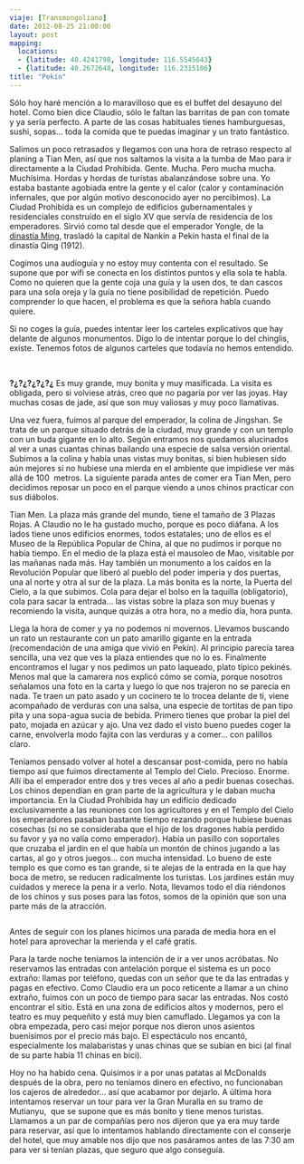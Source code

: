 ```yaml
---
viaje: [Transmongoliano]
date: 2012-08-25 21:00:00
layout: post
mapping:
  locations:
  - {latitude: 40.4241798, longitude: 116.5545643}
  - {latitude: 40.2672648, longitude: 116.2315106}
title: "Pekín"
---
```

Sólo hoy haré mención a lo maravilloso que es el buffet del desayuno del hotel. Como bien dice Claudio, sólo le faltan las barritas de pan con tomate y ya sería perfecto. A parte de las cosas habituales tienes hamburguesas, sushi, sopas... toda la comida que te puedas imaginar y un trato fantástico.

Salimos un poco retrasados y llegamos con una hora de retraso respecto al planing a Tian Men, así que nos saltamos la visita a la tumba de Mao para ir directamente a la Ciudad Prohibida. Gente. Mucha. Pero mucha mucha. Muchísima. Hordas y hordas de turistas abalanzándose sobre una. Yo estaba bastante agobiada entre la gente y el calor (calor y contaminación infernales, que por algún motivo desconocido ayer no percibimos). La Ciudad Prohibida es un complejo de edificios gubernamentales y residenciales construído en el siglo XV que servía de residencia de los emperadores. Sirvió como tal desde que el emperador Yongle, de la <a title="Lista de emperadores chinos" href="https://es.wikipedia.org/wiki/Anexo:Emperadores_de_China">dinastía Ming</a>, trasladó la capital de Nankín a Pekín hasta el final de la dinastía Qing (1912).

Cogimos una audioguía y no estoy muy contenta con el resultado. Se supone que por wifi se conecta en los distintos puntos y ella sola te habla. Como no quieren que la gente coja una guía y la usen dos, te dan cascos para una sola oreja y la guía no tiene posibilidad de repetición. Puedo comprender lo que hacen, el problema es que la señora habla cuando quiere.

Si no coges la guía, puedes intentar leer los carteles explicativos que hay delante de algunos monumentos. Digo lo de intentar porque lo del chinglis, existe. Tenemos fotos de algunos carteles que todavía no hemos entendido.

<img src="https://lh3.ggpht.com/T7NDXDBl7LWxLw0K1rOE1uNaQ17nWonZGApfcLsL6uhc1wpjB_3ZlBB83CBgMBPQZCJqUx9AYvmBaSKixQfLng" alt="" data-key="7040211">

<img src="https://lh3.ggpht.com/wPFisYsjAT00FiYvv4Pz7KsZ_X9Rm3WHpgiCWKaIwuoMbHYIkqsJq2qb6bXlfOwF37mRjBPc9VnvDoTcNe_ntg" alt="" data-key="6070069">

<img src="https://lh5.ggpht.com/arGbwSaICCFBE_9V27b7Fw-qAO-UaeucGxwjNwRgRDKwij6XEj0gxMlko6lQjdciOkp2OQLuEAdo6GiEoA" alt="" data-key="7040219">

<strong>?¿?¿?¿?¿?¿</strong> Es muy grande, muy bonita y muy masificada. La visita es obligada, pero si volviese atrás, creo que no pagaría por ver las joyas. Hay muchas cosas de jade, así que son muy valiosas y muy poco llamativas.

Una vez fuera, fuimos al parque del emperador, la colina de Jingshan. Se trata de un parque situado detrás de la ciudad, muy grande y con un templo con un buda gigante en lo alto. Según entramos nos quedamos alucinados al ver a unas cuantas chinas bailando una especie de salsa versión oriental. Subimos a la colina y había unas vistas muy bonitas, si bien hubiesen sido aún mejores si no hubiese una mierda en el ambiente que impidiese ver más allá de 100  metros. La siguiente parada antes de comer era Tian Men, pero decidimos reposar un poco en el parque viendo a unos chinos practicar con sus diábolos.

Tian Men. La plaza más grande del mundo, tiene el tamaño de 3 Plazas Rojas. A Claudio no le ha gustado mucho, porque es poco diáfana. A los lados tiene unos edificios enormes, todos estatales; uno de ellos es el Museo de la República Popular de China, al que no pudimos ir porque no había tiempo. En el medio de la plaza está el mausoleo de Mao, visitable por las mañanas nada más. Hay también un monumento a los caídos en la Revolución Popular que liberó al pueblo del poder imperia y dos puertas, una al norte y otra al sur de la plaza. La más bonita es la norte, la Puerta del Cielo, a la que subimos. Cola para dejar el bolso en la taquilla (obligatorio), cola para sacar la entrada... las vistas sobre la plaza son muy buenas y recomiendo la visita, aunque quizás a otra hora, no a medio día, hora punta.

Llega la hora de comer y ya no podemos ni movernos. Llevamos buscando un rato un restaurante con un pato amarillo gigante en la entrada (recomendación de una amiga que vivió en Pekín). Al principio parecía tarea sencilla, una vez que ves la plaza entiendes que no lo es. Finalmente encontramos el lugar y nos pedimos un pato laqueado, plato típico pekinés. Menos mal que la camarera nos explicó cómo se comía, porque nosotros señalamos una foto en la carta y luego lo que nos trajeron no se parecía en nada. Te traen un pato asado y un cocinero te lo trocea delante de ti, viene acompañado de verduras con una salsa, una especie de tortitas de pan tipo pita y una sopa-agua sucia de bebida. Primero tienes que probar la piel del pato, mojada en azúcar y ajo. Una vez dado el visto bueno puedes coger la carne, envolverla modo fajita con las verduras y a comer... con palillos claro.

Teníamos pensado volver al hotel a descansar post-comida, pero no había tiempo así que fuimos directamente al Templo del Cielo. Precioso. Enorme. Allí iba el emperador entre dos y tres veces al año a pedir buenas cosechas. Los chinos dependían en gran parte de la agricultura y le daban mucha importancia. En la Ciudad Prohibida hay un edificio dedicado exclusivamente a las reuniones con los agricultores y en el Templo del Cielo los emperadores pasaban bastante tiempo rezando porque hubiese buenas cosechas (si no se consideraba que el hijo de los dragones había perdido su favor y ya no valía como emperador). Había un pasillo con soportales que cruzaba el jardín en el que había un montón de chinos jugando a las cartas, al go y otros juegos... con mucha intensidad. Lo bueno de este templo es que como es tan grande, si te alejas de la entrada en la que hay boca de metro, se reducen radicalmente los turistas. Los jardines están muy cuidados y merece la pena ir a verlo. Nota, llevamos todo el día riéndonos de los chinos y sus poses para las fotos, somos de la opinión que son una parte más de la atracción.

<img src="https://lh3.ggpht.com/YRL0-uh0gUdOdpQ0QoJznDxsp71eGPRkWaZSSO7dJccWQu_dFz7GqA8l_WN2jOc4u8rq-4l2wGAmCXrg664l" alt="" data-key="2180218">

Antes de seguir con los planes hicimos una parada de media hora en el hotel para aprovechar la merienda y el café gratis.

Para la tarde noche teníamos la intención de ir a ver unos acróbatas. No reservamos las entradas con antelación porque el sistema es un poco extraño: llamas por teléfono, quedas con un señor que te da las entradas y pagas en efectivo. Como Claudio era un poco reticente a llamar a un chino extraño, fuimos con un poco de tiempo para sacar las entradas. Nos costó encontrar el sitio. Está en una zona de edificios altos y modernos, pero el teatro es muy pequeñito y está muy bien camuflado. Llegamos ya con la obra empezada, pero casi mejor porque nos dieron unos asientos buenísimos por el precio más bajo. El espectáculo nos encantó, especialmente los malabaristas y unas chinas que se subían en bici (al final de su parte había 11 chinas en bici).

Hoy no ha habido cena. Quisimos ir a por unas patatas al McDonalds después de la obra, pero no teníamos dinero en efectivo, no funcionaban los cajeros de alrededor... así que acabamor por dejarlo. A última hora intentamos reservar un tour para ver la Gran Muralla en su tramo de Mutianyu,  que se supone que es más bonito y tiene menos turistas. Llamamos a un par de compañías pero nos dijeron que ya era muy tarde para reservar, así que lo intentamos hablando directamente con el conserje del hotel, que muy amable nos dijo que nos pasáramos antes de las 7:30 am para ver si tenían plazas, que seguro que algo conseguía.
